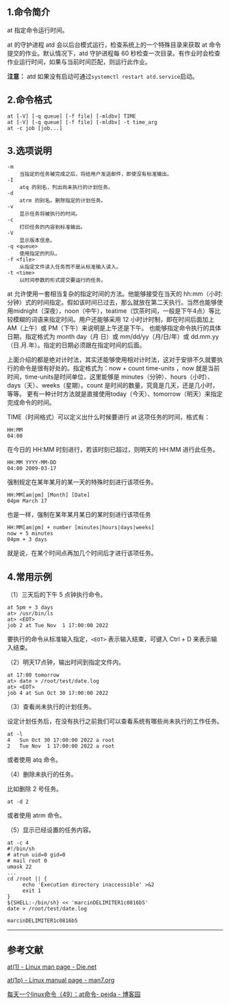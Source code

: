 ## 1.命令简介
at 指定命令运行时间。

at 的守护进程 atd 会以后台模式运行，检查系统上的一个特殊目录来获取 at 命令提交的作业。默认情况下，atd 守护进程每 60 秒检查一次目录。有作业时会检查作业运行时间，如果与当前时间匹配，则运行此作业。

**注意：** atd 如果没有启动可通过`systemctl restart atd.service`启动。

## 2.命令格式
```shell
at [-V] [-q queue] [-f file] [-mldbv] TIME
at [-V] [-q queue] [-f file] [-mldbv] -t time_arg
at -c job [job...]
```

## 3.选项说明
```
-m
	当指定的任务被完成之后，将给用户发送邮件，即使没有标准输出。
-I
	atq 的别名，列出尚未执行的计划任务。
-d
	atrm 的别名。删除指定的计划任务。
-v
	显示任务将被执行的时间。
-c
	打印任务的内容到标准输出。
-V
	显示版本信息。
-q <queue>
	使用指定的列队。
-f <file>
	从指定文件读入任务而不是从标准输入读入。
-t <time>
	以时间参数的形式提交要运行的任务。
```
at 允许使用一套相当复杂的指定时间的方法。他能够接受在当天的 hh:mm（小时:分钟）式的时间指定。假如该时间已过去，那么就放在第二天执行。当然也能够使用midnight（深夜），noon（中午），teatime（饮茶时间，一般是下午4点）等比较模糊的词语来指定时间。用户还能够采用 12 小时计时制，即在时间后面加上 AM（上午）或 PM（下午）来说明是上午还是下午。 也能够指定命令执行的具体日期，指定格式为 month day（月 日）或 mm/dd/yy（月/日/年）或 dd.mm.yy（日.月.年）。指定的日期必须跟在指定时间的后面。

上面介绍的都是绝对计时法，其实还能够使用相对计时法，这对于安排不久就要执行的命令是很有好处的。指定格式为：now + count time-units ，now 就是当前时间，time-units是时间单位，这里能够是 minutes（分钟）、hours（小时）、days（天）、weeks（星期）。count 是时间的数量，究竟是几天，还是几小时，等等。 更有一种计时方法就是直接使用today（今天）、tomorrow（明天）来指定完成命令的时间。

TIME（时间格式）可以定义出什么时候要进行 at 这项任务的时间，格式有：
```
HH:MM
04:00
```
在今日的 HH:MM 时刻进行，若该时刻已超过，则明天的 HH:MM 进行此任务。
```
HH:MM YYYY-MM-DD
04:00 2009-03-17
```
强制规定在某年某月的某一天的特殊时刻进行该项任务。
```
HH:MM[am|pm] [Month] [Date]
04pm March 17
```
也是一样，强制在某年某月某日的某时刻进行该项任务
```
HH:MM[am|pm] + number [minutes|hours|days|weeks]
now + 5 minutes
04pm + 3 days
```
就是说，在某个时间点再加几个时间后才进行该项任务。

## 4.常用示例
（1）三天后的下午 5 点钟执行命令。
```shell
at 5pm + 3 days
at> /usr/bin/ls
at> <EOT>
job 2 at Tue Nov  1 17:00:00 2022
```
要执行的命令从标准输入指定，`<EOT>` 表示输入结束，可键入 Ctrl + D 来表示输入结束。

（2）明天17点钟，输出时间到指定文件内。
```shell
at 17:00 tomorrow
at> date > /root/test/date.log
at> <EOT>
job 4 at Sun Oct 30 17:00:00 2022
```

（3）查看尚未执行的计划任务。

设定计划任务后，在没有执行之前我们可以查看系统有哪些尚未执行的工作任务。
```shell
at -l
4	Sun Oct 30 17:00:00 2022 a root
2	Tue Nov  1 17:00:00 2022 a root
```
或者使用 atq 命令。

（4）删除未执行的任务。

比如删除 2 号任务。
```shell
at -d 2
```
或者使用 atrm 命令。

（5）显示已经设置的任务内容。
```shell
at -c 4
#!/bin/sh
# atrun uid=0 gid=0
# mail root 0
umask 22
...
cd /root || {
	 echo 'Execution directory inaccessible' >&2
	 exit 1
}
${SHELL:-/bin/sh} << 'marcinDELIMITER1c0816b5'
date > /root/test/date.log

marcinDELIMITER1c0816b5
```

---
## 参考文献
[at(1) - Linux man page - Die.net](https://linux.die.net/man/1/at)

[at(1p) - Linux manual page - man7.org](https://man7.org/linux/man-pages/man1/at.1p.html)

[每天一个linux命令（49）：at命令- peida - 博客园](https://www.cnblogs.com/peida/archive/2013/01/05/2846152.html)

<Vssue title="at" />
